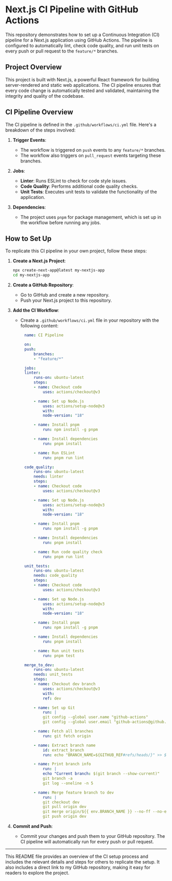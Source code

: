 # Next.js CI Pipeline with GitHub Actions

This repository demonstrates how to set up a Continuous Integration (CI) pipeline for a Next.js application using GitHub Actions. The pipeline is configured to automatically lint, check code quality, and run unit tests on every push or pull request to the `feature/*` branches.

## Project Overview

This project is built with Next.js, a powerful React framework for building server-rendered and static web applications. The CI pipeline ensures that every code change is automatically tested and validated, maintaining the integrity and quality of the codebase.

## CI Pipeline Overview

The CI pipeline is defined in the `.github/workflows/ci.yml` file. Here's a breakdown of the steps involved:

1. **Trigger Events**:

   - The workflow is triggered on `push` events to any `feature/*` branches.
   - The workflow also triggers on `pull_request` events targeting these branches.

2. **Jobs**:

   - **Linter**: Runs ESLint to check for code style issues.
   - **Code Quality**: Performs additional code quality checks.
   - **Unit Tests**: Executes unit tests to validate the functionality of the application.

3. **Dependencies**:
   - The project uses `pnpm` for package management, which is set up in the workflow before running any jobs.

## How to Set Up

To replicate this CI pipeline in your own project, follow these steps:

1. **Create a Next.js Project**:

   ```bash
   npx create-next-app@latest my-nextjs-app
   cd my-nextjs-app
   ```

2. **Create a GitHub Repository**:

   - Go to GitHub and create a new repository.
   - Push your Next.js project to this repository.

3. **Add the CI Workflow**:

   - Create a `.github/workflows/ci.yml` file in your repository with the following content:

   ```yaml
        name: CI Pipeline

        on:
        push:
            branches:
            - "feature/*"

        jobs:
        linter:
            runs-on: ubuntu-latest
            steps:
            - name: Checkout code
                uses: actions/checkout@v3

            - name: Set up Node.js
                uses: actions/setup-node@v3
                with:
                node-version: "18"

            - name: Install pnpm
                run: npm install -g pnpm

            - name: Install dependencies
                run: pnpm install

            - name: Run ESLint
                run: pnpm run lint

        code_quality:
            runs-on: ubuntu-latest
            needs: linter
            steps:
            - name: Checkout code
                uses: actions/checkout@v3

            - name: Set up Node.js
                uses: actions/setup-node@v3
                with:
                node-version: "18"

            - name: Install pnpm
                run: npm install -g pnpm

            - name: Install dependencies
                run: pnpm install

            - name: Run code quality check
                run: pnpm run lint

        unit_tests:
            runs-on: ubuntu-latest
            needs: code_quality
            steps:
            - name: Checkout code
                uses: actions/checkout@v3

            - name: Set up Node.js
                uses: actions/setup-node@v3
                with:
                node-version: "18"

            - name: Install pnpm
                run: npm install -g pnpm

            - name: Install dependencies
                run: pnpm install

            - name: Run unit tests
                run: pnpm test

        merge_to_dev:
            runs-on: ubuntu-latest
            needs: unit_tests
            steps:
            - name: Checkout dev branch
                uses: actions/checkout@v3
                with:
                ref: dev

            - name: Set up Git
                run: |
                git config --global user.name "github-actions"
                git config --global user.email "github-actions@github.com"

            - name: Fetch all branches
                run: git fetch origin

            - name: Extract branch name
                id: extract_branch
                run: echo "BRANCH_NAME=${GITHUB_REF#refs/heads/}" >> $GITHUB_ENV

            - name: Print branch info
                run: |
                echo "Current branch: $(git branch --show-current)"
                git branch -a
                git log --oneline -n 5

            - name: Merge feature branch to dev
                run: |
                git checkout dev
                git pull origin dev
                git merge origin/${{ env.BRANCH_NAME }} --no-ff --no-edit || exit 1
                git push origin dev

   ```

4. **Commit and Push**:
   - Commit your changes and push them to your GitHub repository. The CI pipeline will automatically run for every push or pull request.

---

This README file provides an overview of the CI setup process and includes the relevant details and steps for others to replicate the setup. It also includes a direct link to my GitHub repository, making it easy for readers to explore the project.
